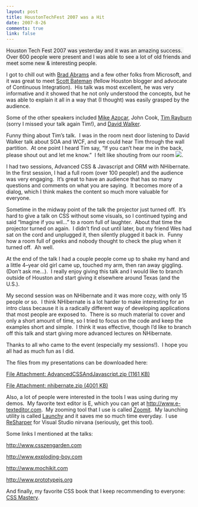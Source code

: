 ```yaml
--- 
layout: post
title: HoustonTechFest 2007 was a Hit
date: 2007-8-26
comments: true
link: false
---
```

<p><font style="BACKGROUND-COLOR: #f4f4f4">Houston Tech Fest 2007&nbsp;was yesterday and it was an amazing success.&nbsp; Over 600 people were present and I was able to see a lot of old friends and meet some new &amp; interesting people.</font></p><p>I got to chill out with <a href="http://blogs.msdn.com/brada" target="_blank">Brad Abrams</a> and a few other folks from Microsoft, and it was great to meet <a href="http://codeslammer.wordpress.com/" target="_blank">Scott Bateman</a> (fellow Houston blogger and advocate of Continuous Integration).&nbsp; His talk was most excellent, he was very informative and it showed that he not only understood the concepts, but he was able to explain it all in a way that (I thought) was easily grasped by the audience.</p><p>Some of the other speakers included <a href="http://www.michaelazocar.com/blog" target="_blank">Mike Azocar</a>, John Cook, <a href="http://www.timrayburn.net/" target="_blank">Tim Rayburn</a> (sorry I missed your talk again Tim!), and <a href="http://aspadvice.com/blogs/davidwalker/default.aspx" target="_blank">David Walker</a>.</p><p>Funny thing about Tim&rsquo;s talk.&nbsp; I was in the room next door listening to David Walker talk about SOA and WCF, and we could hear Tim through the wall partition.&nbsp; At one point I heard Tim say, &ldquo;If you can&rsquo;t hear me in the back, please shout out and let me know.&rdquo;&nbsp; I felt like shouting from our room <img src="/images/smile1__________________________.gif"   />.</p><p>I had two sessions, Advanced CSS &amp; Javascript and ORM with NHibernate.&nbsp; In the first session, I had a full room (over 100 people!) and the audience was very engaging.&nbsp; It&rsquo;s great to have an audience that has so many questions and comments on what you are saying.&nbsp; It becomes more of a dialog, which I think makes the content so much more valuable for everyone.&nbsp; </p><p>Sometime in the midway point of the talk the projector just turned off.&nbsp; It&rsquo;s hard to give a talk on CSS without some visuals, so I continued typing and said &ldquo;Imagine if you wil&hellip;&rdquo; to a room full of laughter.&nbsp; About that time the projector turned on again.&nbsp; I didn&rsquo;t find out until later, but my friend Wes had sat on the cord and unplugged it, then silently plugged it back in.&nbsp; Funny how a room full of geeks and nobody thought to check the plug when it turned off.&nbsp; Ah well.</p><p>At the end of the talk I had a couple people come up to shake my hand and a little 4&ndash;year old girl came up, touched my arm, then ran away giggling.&nbsp; (Don&rsquo;t ask me&hellip;).&nbsp; I really enjoy giving this talk and I would like to branch outside of Houston and start giving it elsewhere around Texas (and the U.S.).</p><p>My second session was on NHibernate and it was more cozy, with only 15 people or so.&nbsp; I think NHibernate is a lot harder to make interesting for an intro class because it is a radically different way of developing applications that most people are exposed to.&nbsp; There is so much material to cover and only a short amount of time, so I tried to focus on the code and keep the examples short and simple.&nbsp;&nbsp;I think it was effective, though I&rsquo;d like to branch off this talk and start giving more advanced lectures on NHibernate.</p><p>Thanks to all who came to the event (especially my sessions!).&nbsp; I hope you all had as much fun as I did.</p><p>The files from my presentations can be downloaded here:</p><p><a href="http://www.flux88.com/uploads/AdvancedCSSAndJavascript.zip" target="_blank">File Attachment: AdvancedCSSAndJavascript.zip (1161 KB)</a></p><p><a href="http://www.flux88.com/uploads/nhibernate.zip" target="_blank">File Attachment: nhibernate.zip (4001 KB)</a></p><p>Also, a lot of people were interested in the tools I was using during my demos.&nbsp; My favorite text editor is E, which you can get at <a href="http://www.e-texteditor.com/">http://www.e-texteditor.com</a>.&nbsp; My zooming tool that I use is called <a href="http://www.microsoft.com/technet/sysinternals/Miscellaneous/ZoomIt.mspx" target="_blank">Zoomit</a>.&nbsp; My launching utility is called <a href="http://www.microsoft.com/technet/sysinternals/Miscellaneous/ZoomIt.mspx" target="_blank">Launchy</a> and it saves me so much time everyday.&nbsp; I use <a href="http://www.jetbrains.com/resharper" target="_blank">ReSharper</a> for Visual Studio nirvana (seriously, get this tool).</p><p>Some links I mentioned at the talks:</p><p><a href="http://www.csszengarden.com/">http://www.csszengarden.com</a></p><p><a href="http://www.exploding-boy.com/">http://www.exploding-boy.com</a></p><p><a href="http://www.mochikit.com/">http://www.mochikit.com</a></p><p><a href="http://www.prototypejs.org/">http://www.prototypejs.org</a></p><p>And finally, my favorite CSS book that I keep recommending to everyone:&nbsp; <a href="http://www.cssmastery.com/" target="_blank">CSS Mastery</a>.</p>
